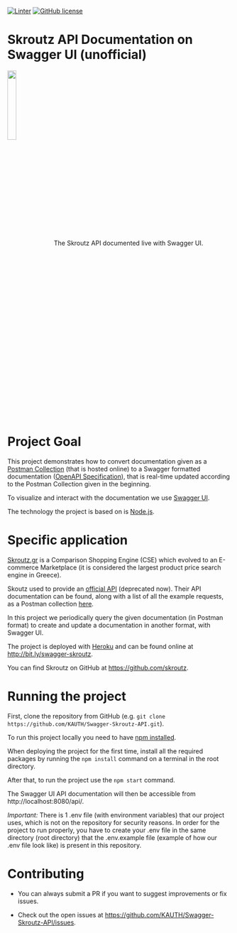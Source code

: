 [![Linter](https://github.com/KAUTH/Swagger-Skroutz-API/workflows/Linter/badge.svg)](https://github.com/marketplace/actions/super-linter)
[![GitHub license](https://img.shields.io/github/license/KAUTH/Swagger-Skroutz-API)](https://github.com/KAUTH/Swagger-Skroutz-API/blob/main/LICENSE)

# Skroutz API Documentation on Swagger UI (unofficial)

<p>
    <img src="https://avatars0.githubusercontent.com/u/285550?s=200&v=4" align="center" height="20%" width="20%"> The Skroutz API documented live with Swagger UI.
</p>


# Project Goal

This project demonstrates how to convert documentation given as a [Postman Collection](https://www.postman.com/collection/) (that is hosted online) to a Swagger formatted documentation ([OpenAPI Specification](https://swagger.io/docs/specification/about/)), that is real-time updated according to the Postman Collection given in the beginning. 

To visualize and interact with the documentation we use [Swagger UI](https://swagger.io/tools/swagger-ui/). 

The technology the project is based on is [Node.js](https://nodejs.org/en/about/).


# Specific application

[Skroutz.gr](https://www.skroutz.gr/) is a Comparison Shopping Engine (CSE) which evolved to an E-commerce Marketplace (it is considered the largest product price search engine in Greece).

Skoutz used to provide an [official API](https://developer.skroutz.gr/api/v3/) (deprecated now). Their API documentation can be found, along with a list of all the example requests, as a Postman collection [here](https://developer.skroutz.gr/assets/misc/skroutz_postman_collection.json). 

In this project we periodically query the given documentation (in Postman format) to create and update a documentation in another format, with Swagger UI.

The project is deployed with [Heroku](https://www.heroku.com/) and can be found online at http://bit.ly/swagger-skroutz.

You can find Skroutz on GitHub at https://github.com/skroutz.


# Running the project

First, clone the repository from GitHub (e.g. ```git clone https://github.com/KAUTH/Swagger-Skroutz-API.git```).

To run this project locally you need to have [npm installed](https://www.npmjs.com/get-npm).

When deploying the project for the first time, install all the required packages by running the ```npm install``` command on a terminal in the root directory.

After that, to run the project use the ```npm start``` command.

The Swagger UI API documentation will then be accessible from http://localhost:8080/api/.

*Important:* There is 1 .env file (with environment variables) that our project uses, which is not on the repository for security reasons. In order for the project to run properly, you have to create your .env file in the same directory (root directory) that the .env.example file (example of how our .env file look like) is present in this repository.


# Contributing

* You can always submit a PR if you want to suggest improvements or fix issues.

* Check out the open issues at https://github.com/KAUTH/Swagger-Skroutz-API/issues.
